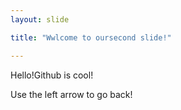 ```yaml
---
layout: slide

title: "Wwlcome to oursecond slide!"

---
```


Hello!Github is cool!

Use the left arrow to go back!
